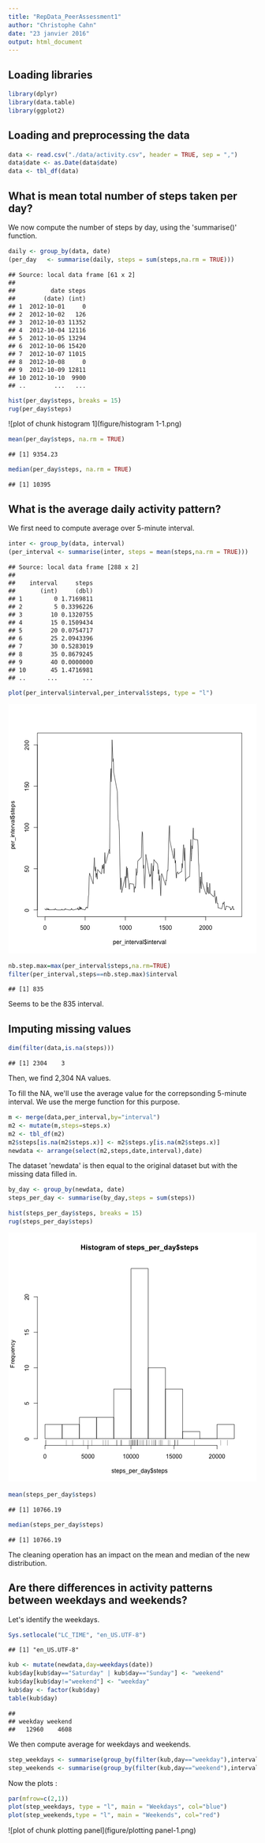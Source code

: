 ```yaml
---
title: "RepData_PeerAssessment1"
author: "Christophe Cahn"
date: "23 janvier 2016"
output: html_document
---
```




## Loading libraries


```r
library(dplyr)
library(data.table)
library(ggplot2)
```

## Loading and preprocessing the data


```r
data <- read.csv("./data/activity.csv", header = TRUE, sep = ",")
data$date <- as.Date(data$date)
data <- tbl_df(data)
```

## What is mean total number of steps taken per day?

We now compute the number of steps by day, using the 'summarise()' function.

```r
daily <- group_by(data, date)
(per_day   <- summarise(daily, steps = sum(steps,na.rm = TRUE)))
```

```
## Source: local data frame [61 x 2]
## 
##          date steps
##        (date) (int)
## 1  2012-10-01     0
## 2  2012-10-02   126
## 3  2012-10-03 11352
## 4  2012-10-04 12116
## 5  2012-10-05 13294
## 6  2012-10-06 15420
## 7  2012-10-07 11015
## 8  2012-10-08     0
## 9  2012-10-09 12811
## 10 2012-10-10  9900
## ..        ...   ...
```


```r
hist(per_day$steps, breaks = 15)
rug(per_day$steps)
```

![plot of chunk histogram 1](figure/histogram 1-1.png) 


```r
mean(per_day$steps, na.rm = TRUE)
```

```
## [1] 9354.23
```

```r
median(per_day$steps, na.rm = TRUE)
```

```
## [1] 10395
```

## What is the average daily activity pattern?

We first need to compute average over 5-minute interval.

```r
inter <- group_by(data, interval)
(per_interval <- summarise(inter, steps = mean(steps,na.rm = TRUE)))
```

```
## Source: local data frame [288 x 2]
## 
##    interval     steps
##       (int)     (dbl)
## 1         0 1.7169811
## 2         5 0.3396226
## 3        10 0.1320755
## 4        15 0.1509434
## 5        20 0.0754717
## 6        25 2.0943396
## 7        30 0.5283019
## 8        35 0.8679245
## 9        40 0.0000000
## 10       45 1.4716981
## ..      ...       ...
```

```r
plot(per_interval$interval,per_interval$steps, type = "l")
```

![plot of chunk unnamed-chunk-2](figure/unnamed-chunk-2-1.png) 

```r
nb.step.max=max(per_interval$steps,na.rm=TRUE)
filter(per_interval,steps==nb.step.max)$interval
```

```
## [1] 835
```

Seems to be the 835 interval.

## Imputing missing values


```r
dim(filter(data,is.na(steps)))
```

```
## [1] 2304    3
```

Then, we find 2,304 NA values.

To fill the NA, we'll use the average value for the correpsonding 5-minute interval. We use the merge function for this purpose.


```r
m <- merge(data,per_interval,by="interval")
m2 <- mutate(m,steps=steps.x)
m2 <- tbl_df(m2)
m2$steps[is.na(m2$steps.x)] <- m2$steps.y[is.na(m2$steps.x)]
newdata <- arrange(select(m2,steps,date,interval),date)
```

The dataset 'newdata' is then equal to the original dataset but with the missing data filled in.


```r
by_day <- group_by(newdata, date)
steps_per_day <- summarise(by_day,steps = sum(steps))
```


```r
hist(steps_per_day$steps, breaks = 15)
rug(steps_per_day$steps)
```

![plot of chunk unnamed-chunk-6](figure/unnamed-chunk-6-1.png) 


```r
mean(steps_per_day$steps)
```

```
## [1] 10766.19
```

```r
median(steps_per_day$steps)
```

```
## [1] 10766.19
```

The cleaning operation has an impact on the mean and median of the new distribution.

## Are there differences in activity patterns between weekdays and weekends?

Let's identify the weekdays.


```r
Sys.setlocale("LC_TIME", "en_US.UTF-8")
```

```
## [1] "en_US.UTF-8"
```

```r
kub <- mutate(newdata,day=weekdays(date))
kub$day[kub$day=="Saturday" | kub$day=="Sunday"] <- "weekend" 
kub$day[kub$day!="weekend"] <- "weekday" 
kub$day <- factor(kub$day)
table(kub$day)
```

```
## 
## weekday weekend 
##   12960    4608
```

We then compute average for weekdays and weekends.

```r
step_weekdays <- summarise(group_by(filter(kub,day=="weekday"),interval), steps = mean(steps))
step_weekends <- summarise(group_by(filter(kub,day=="weekend"),interval), steps = mean(steps))
```
Now the plots :

```r
par(mfrow=c(2,1))
plot(step_weekdays, type = "l", main = "Weekdays", col="blue")
plot(step_weekends,type = "l", main = "Weekends", col="red")
```

![plot of chunk plotting panel](figure/plotting panel-1.png) 
